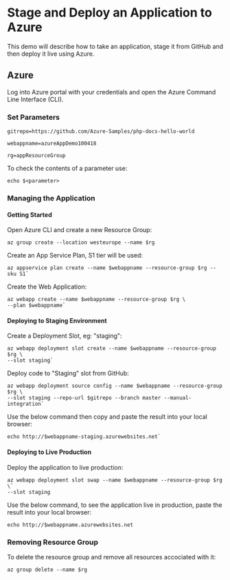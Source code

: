 # Stage and Deploy an Application to Azure

This demo will describe how to take an application, stage it from GitHub and then deploy it live using Azure.

## Azure

Log into Azure portal with your credentials and open the Azure Command Line Interface (CLI).

### Set Parameters

    gitrepo=https://github.com/Azure-Samples/php-docs-hello-world

    webappname=azureAppDemo100418
    
    rg=appResourceGroup

To check the contents of a parameter use:

    echo $<parameter>

### Managing the Application

#### Getting Started
Open Azure CLI and create a new Resource Group:

    az group create --location westeurope --name $rg

Create an App Service Plan, S1 tier will be used:

    az appservice plan create --name $webappname --resource-group $rg --sku S1`

Create the Web Application:

    az webapp create --name $webappname --resource-group $rg \
    --plan $webappname`

#### Deploying to Staging Environment

Create a Deployment Slot, eg: "staging":

    az webapp deployment slot create --name $webappname --resource-group $rg \
    --slot staging`

Deploy code to "Staging" slot from GitHub:  

    az webapp deployment source config --name $webappname --resource-group $rg \
    --slot staging --repo-url $gitrepo --branch master --manual-integration`

Use the below command then copy and paste the result into your local browser:
    
    echo http://$webappname-staging.azurewebsites.net`

#### Deploying to Live Production

Deploy the application to live production:
    
    az webapp deployment slot swap --name $webappname --resource-group $rg \`
    --slot staging

Use the below command, to see the application live in production, paste the result into your local browser:
    
    echo http://$webappname.azurewebsites.net

### Removing Resource Group

To delete the resource group and remove all resources accociated with it:
    
    az group delete --name $rg